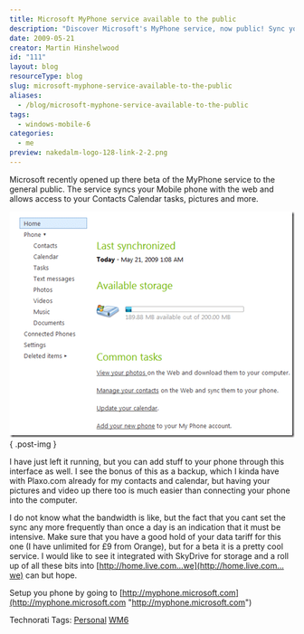 ```yaml
---
title: Microsoft MyPhone service available to the public
description: "Discover Microsoft's MyPhone service, now public! Sync your mobile with the web for easy access to contacts, photos, and more. Explore the future of mobile backup!"
date: 2009-05-21
creator: Martin Hinshelwood
id: "111"
layout: blog
resourceType: blog
slug: microsoft-myphone-service-available-to-the-public
aliases:
  - /blog/microsoft-myphone-service-available-to-the-public
tags:
  - windows-mobile-6
categories:
  - me
preview: nakedalm-logo-128-link-2-2.png
---
```


Microsoft recently opened up there beta of the MyPhone service to the general public. The service syncs your Mobile phone with the web and allows access to your Contacts Calendar tasks, pictures and more.

[![image](images/MicrosoftMyPhoneserviceavailabletothepub_E1A9-image_thumb-1-1.png)](http://blog.hinshelwood.com/files/2011/05/GWB-WindowsLiveWriter-MicrosoftMyPhoneserviceavailabletothepub_E1A9-image_2.png)
{ .post-img }

I have just left it running, but you can add stuff to your phone through this interface as well. I see the bonus of this as a backup, which I kinda have with Plaxo.com already for my contacts and calendar, but having your pictures and video up there too is much easier than connecting your phone into the computer.

I do not know what the bandwidth is like, but the fact that you cant set the sync any more frequently than once a day is an indication that it must be intensive. Make sure that you have a good hold of your data tariff for this one (I have unlimited for £9 from Orange), but for a beta it is a pretty cool service. I would like to see it integrated with SkyDrive for storage and a roll up of all these bits into [http://home.live.com…we](http://home.live.com…we) can but hope.

Setup you phone by going to [http://myphone.microsoft.com](http://myphone.microsoft.com "http://myphone.microsoft.com")

Technorati Tags: [Personal](http://technorati.com/tags/Personal) [WM6](http://technorati.com/tags/WM6)

